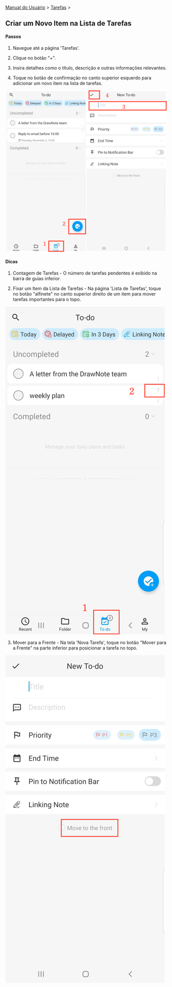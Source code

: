 [Manual do Usuário](/dragonnest/drawnote/manual/pt) > [Tarefas](/dragonnest/drawnote/manual/pt/to_do) >

Criar um Novo Item na Lista de Tarefas
---
#### Passos

1. Navegue até a página 'Tarefas'.

2. Clique no botão "+".

3. Insira detalhes como o título, descrição e outras informações relevantes.

4. Toque no botão de confirmação no canto superior esquerdo para adicionar um novo item na lista de tarefas.

![](imgs/create_a_new_to_do1.png)

#### Dicas
1. Contagem de Tarefas - O número de tarefas pendentes é exibido na barra de guias inferior.

2. Fixar um Item da Lista de Tarefas - Na página 'Lista de Tarefas', toque no botão "alfinete" no canto superior direito de um item para mover tarefas importantes para o topo.

![](imgs/create_a_new_to_do2.png)

3. Mover para a Frente - Na tela 'Nova Tarefa', toque no botão "Mover para a Frente" na parte inferior para posicionar a tarefa no topo.

![](imgs/create_a_new_to_do3.png)
